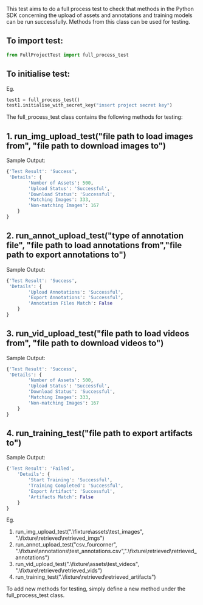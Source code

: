 This test aims to do a full process test to check that methods in the Python SDK concerning the upload of assets and annotations and training models can be run successfully. Methods from this class can be used for testing.

## To import test:
```python
from FullProjectTest import full_process_test
```

## To initialise test:
Eg.
```python
test1 = full_process_test()
test1.initialise_with_secret_key("insert project secret key")
```



The full_process_test class contains the following methods for testing:

## 1. run_img_upload_test("file path to load images from", "file path to download images to")

Sample Output:
```python
{'Test Result': 'Success',
 'Details': {
        'Number of Assets': 500,
        'Upload Status': 'Successful',
        'Download Status': 'Successful',
        'Matching Images': 333,
        'Non-matching Images': 167
    }   
}
```

## 2. run_annot_upload_test("type of annotation file", "file path to load annotations from","file path to export annotations to")

Sample Output:
```python
{'Test Result': 'Success',
 'Details': {
        'Upload Annotations': 'Successful',
        'Export Annotations': 'Successful',
        'Annotation Files Match': False
    }
}
```

## 3. run_vid_upload_test("file path to load videos from", "file path to download videos to")

Sample Output:
```python
{'Test Result': 'Success',
 'Details': {
        'Number of Assets': 500,
        'Upload Status': 'Successful',
        'Download Status': 'Successful',
        'Matching Images': 333,
        'Non-matching Images': 167
    }   
}
```

## 4. run_training_test("file path to export artifacts to")

Sample Output:
```python
{'Test Result': 'Failed',
    'Details': {
        'Start Training': 'Successful',
        'Training Completed': 'Successful',
        'Export Artifact': 'Successful',
        'Artifacts Match': False
    }
}
```
Eg.
1. run_img_upload_test(".\fixture\assets\test_images", ".\fixture\retrieved\retrieved_imgs")
2. run_annot_upload_test("csv_fourcorner", ".\fixture\annotations\test_annotations.csv",".\fixture\retrieved\retrieved_annotations")
3. run_vid_upload_test(".\fixture\assets\test_videos", ".\fixture\retrieved\retrieved_vids")
4. run_training_test(".\fixture\retrieved\retrieved_artifacts")


To add new methods for testing, simply define a new method under the full_process_test class.
